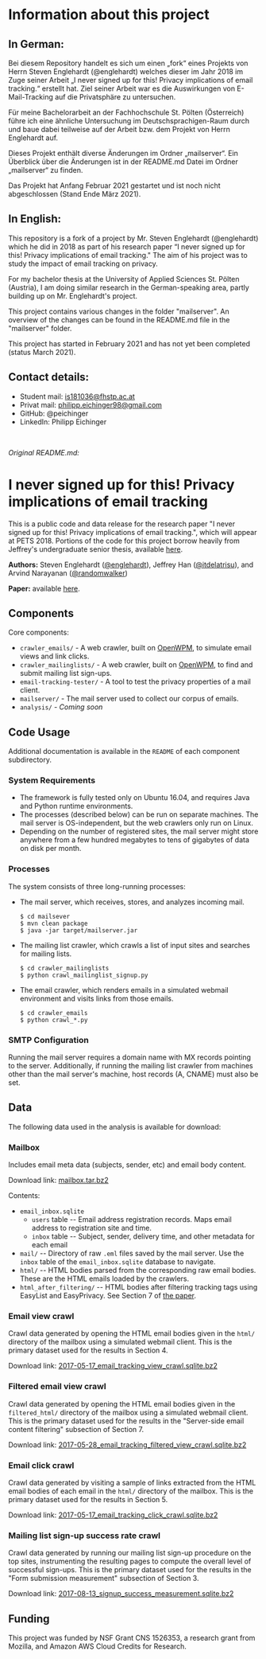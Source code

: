# Information about this project

## In German:

Bei diesem Repository handelt es sich um einen „fork“ eines Projekts von Herrn Steven Englehardt (@englehardt) welches dieser im Jahr 2018 im Zuge seiner Arbeit „I never signed up for this! Privacy implications of email tracking.“ erstellt hat. Ziel seiner Arbeit war es die Auswirkungen von E-Mail-Tracking auf die Privatsphäre zu untersuchen.

Für meine Bachelorarbeit an der Fachhochschule St. Pölten (Österreich) führe ich eine ähnliche Untersuchung im Deutschsprachigen-Raum durch und baue dabei teilweise auf der Arbeit bzw. dem Projekt von Herrn Englehardt auf.

Dieses Projekt enthält diverse Änderungen im Ordner „mailserver“. Ein Überblick über die Änderungen ist in der README.md Datei im Ordner „mailserver“ zu finden.

Das Projekt hat Anfang Februar 2021 gestartet und ist noch nicht abgeschlossen (Stand Ende März 2021). 

## In English:

This repository is a fork of a project by Mr. Steven Englehardt (@englehardt) which he did in 2018 as part of his research paper “I never signed up for this! Privacy implications of email tracking." The aim of his project was to study the impact of email tracking on privacy.

For my bachelor thesis at the University of Applied Sciences St. Pölten (Austria), I am doing similar research in the German-speaking area, partly building up on Mr. Englehardt's project. 

This project contains various changes in the folder "mailserver". An overview of the changes can be found in the README.md file in the "mailserver" folder.

This project has started in February 2021 and has not yet been completed (status March 2021).

## Contact details:
* Student mail: is181036@fhstp.ac.at
* Privat mail: philipp.eichinger98@gmail.com
* GitHub: @peichinger
* LinkedIn: Philipp Eichinger

<br>

*Original README.md:*

# I never signed up for this! Privacy implications of email tracking

This is a public code and data release for the research paper "I never signed
up for this! Privacy implications of email tracking.", which will appear at
PETS 2018. Portions of the code for this project borrow heavily from Jeffrey's
undergraduate senior thesis, available [here](https://github.com/itdelatrisu/thesis).

**Authors:** Steven Englehardt ([@englehardt](https://github.com/englehardt)),
Jeffrey Han ([@itdelatrisu](https://github.com/itdelatrisu)),
and Arvind Narayanan ([@randomwalker](https://github.com/randomwalker))

**Paper:** available [here](https://senglehardt.com/papers/pets18_email_tracking.pdf).

## Components
Core components:
* `crawler_emails/` - A web crawler, built on [OpenWPM](https://github.com/citp/OpenWPM),
    to simulate email views and link clicks.
* `crawler_mailinglists/` - A web crawler, built on [OpenWPM](https://github.com/citp/OpenWPM),
    to find and submit mailing list sign-ups.
* `email-tracking-tester/` - A tool to test the privacy properties of a mail
    client.
* `mailserver/` - The mail server used to collect our corpus of emails.
* `analysis/` - *Coming soon*

## Code Usage

Additional documentation is available in the `README` of each component
subdirectory.

### System Requirements
* The framework is fully tested only on Ubuntu 16.04, and requires Java and
  Python runtime environments.
* The processes (described below) can be run on separate machines. The mail
  server is OS-independent, but the web crawlers only run on Linux.
* Depending on the number of registered sites, the mail server might store
  anywhere from a few hundred megabytes to tens of gigabytes of data on disk
  per month.

### Processes
The system consists of three long-running processes:
* The mail server, which receives, stores, and analyzes incoming mail.
  ```
  $ cd mailsever
  $ mvn clean package
  $ java -jar target/mailserver.jar
  ```
* The mailing list crawler, which crawls a list of input sites and searches for
    mailing lists.
  ```
  $ cd crawler_mailinglists
  $ python crawl_mailinglist_signup.py
  ```
* The email crawler, which renders emails in a simulated webmail environment
    and visits links from those emails.
  ```
  $ cd crawler_emails
  $ python crawl_*.py
  ```

### SMTP Configuration
Running the mail server requires a domain name with MX records pointing to the
server. Additionally, if running the mailing list crawler from machines
other than the mail server's machine, host records (A, CNAME) must also be set.

## Data

The following data used in the analysis is available for download:

### Mailbox
Includes email meta data (subjects, sender, etc) and email body content.

Download link: [mailbox.tar.bz2](https://webtransparency.cs.princeton.edu/email_tracking/mailbox.tar.bz2)

Contents:
* `email_inbox.sqlite`
  * `users` table -- Email address registration records. Maps email address to
      registration site and time.
  * `inbox` table -- Subject, sender, delivery time, and other metadata for
      each email
* `mail/` -- Directory of raw `.eml` files saved by the mail server. Use the
    `inbox` table of the `email_inbox.sqlite` database to navigate.
* `html/` -- HTML bodies parsed from the corresponding raw email bodies. These
    are the HTML emails loaded by the crawlers.
* `html_after_filtering/` -- HTML bodies after filtering tracking tags using
    EasyList and EasyPrivacy. See Section 7 of [the paper](https://senglehardt.com/papers/pets2018_email_tracking.pdf).

### Email view crawl
Crawl data generated by opening the HTML email bodies given in the `html/`
directory of the mailbox using a simulated webmail client. This is the primary
dataset used for the results in Section 4.

Download link: [2017-05-17_email_tracking_view_crawl.sqlite.bz2](https://webtransparency.cs.princeton.edu/email_tracking/2017-05-17_email_tracking_view_crawl.sqlite.bz2)

### Filtered email view crawl
Crawl data generated by opening the HTML email bodies given in the
`filtered_html/` directory of the mailbox using a simulated webmail client.
This is the primary dataset used for the results in the "Server-side email
content filtering" subsection of Section 7.

Download link: [2017-05-28_email_tracking_filtered_view_crawl.sqlite.bz2](#coming-soon)

### Email click crawl
Crawl data generated by visiting a sample of links extracted from the HTML
email bodies of each email in the `html/` directory of the mailbox. This is the
primary dataset used for the results in Section 5.

Download link: [2017-05-17_email_tracking_click_crawl.sqlite.bz2](https://webtransparency.cs.princeton.edu/email_tracking/2017-05-17_email_tracking_click_crawl.sqlite.bz2)

### Mailing list sign-up success rate crawl
Crawl data generated by running our mailing list sign-up procedure on the top
sites, instrumenting the resulting pages to compute the overall level of
successful sign-ups. This is the primary dataset used for the results in the
"Form submission measurement" subsection of Section 3.

Download link: [2017-08-13_signup_success_measurement.sqlite.bz2](#coming-soon)

## Funding

This project was funded by NSF  Grant  CNS  1526353, a research grant
from Mozilla, and Amazon AWS Cloud Credits for Research.

